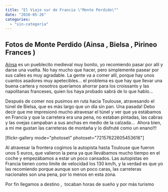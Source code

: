 ```yaml
---
title: "El Viaje sur de Francia \"Monte Perdido\""
date: "2010-05-26"
categories: 
  - "sin-categoria"
---
```


## **Fotos de Monte Perdido (Ainsa , Bielsa , Pirineo Frances )**

[Aínsa](https://www.villadeainsa.com/) es un pueblecito medieval muy bonito, yo recomiendo pasar por allí y darse una vuelta. No hay mucho que hacer, pero simplemente pasear por sus calles es muy agradable. La gente va a comer allí, porque hay unos cuantos asadores muy apetecibles... el problema es que hay que llevar una buena cartera y nosotros queríamos ahorrar para los croissants y las napolitanas franceses, quien los haya probado sabrá de lo que hablo...

Después de comer nos pusimos en ruta hacia Toulouse, atravesando el túnel de Bielsa, que es más largo que un día sin pan. Una pasada! Debo decir que me impresionó mucho atravesar el túnel y ver que ya estábamos en Francia y que la carretera era una pena, no estaban pintadas, las cabras y las ovejas campaban a sus anchas en medio de la calzada...  Ahora bien, a mí me gustan las carreteras de montaña y lo disfruté como un enano!!!

\[flickr-gallery mode="photoset" photoset="72157622605453616"\]

Al atravesar la frontera cogimos la autopista hasta Toulouse que fueron unos 5 euros, que valieron la pena ya que llevábamos mucho tiempo en el coche y empezábamos a estar un poco cansados. Las autopistas en Francia tienen como límite de velocidad los 130 km/h, y la verdad es que yo las recomiendo porque aunque son un poco caras, las carreteras nacionales son una pena, por lo menos en esta zona.

Por fin llegamos a destino ,  tocaban horas de sueño y por más turismo
